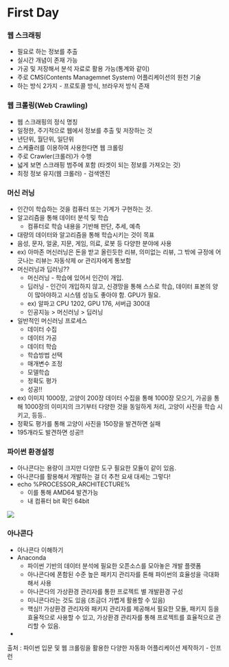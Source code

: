 # First Day

### 웹 스크래핑

* 필요로 하는 정보를 추출
* 실시간 개념이 존재 가능
* 가공 및 저장해서 분석 자료로 활용 가능\(통계와 같이\)
* 주로 CMS\(Contents Managemnet System\) 어플리케이션의 원천 기술
* 하는 방식 2가지 - 프로토콜 방식, 브라우저 방식 존재

### 웹 크롤링\(Web Crawling\)

* 웹 스크래핑의 정식 명칭
* 일정한, 주기적으로 웹에서 정보를 추출 및 저장하는 것
* 년단위, 월단위, 일단위
* 스케쥴러를 이용하여 사용한다면 웹 크롤링
* 주로 Crawler\(크롤러\)가 수행
* 넓게 보면 스크래핑 범주에 포함 \(타겟이 되는 정보를 가져오는 것\)
* 최정 정보 유지\(웹 크롤러\) - 검색엔진

### 머신 러닝

* 인간이 학습하는 것을 컴퓨터 또는 기계가 구현하는 것.
* 알고리즘을 통해 데이터 분석 및 학습
  * 컴퓨터로 학습 내용을 기반해 판단, 추세, 예측
* 대량의 데이터와 알고리즘을 통해 학습시키는 것이 목표
* 음성, 문자, 얼굴, 지문, 게임, 의료, 로봇 등 다양한 분야에 사용
* ex\) 아마존 머신러닝은 돈을 받고 올린듯한 리뷰, 의미없는 리뷰, 그 밖에 규정에 어긋나는 리뷰는 자동삭제 or 관리자에게 통보함
* 머신러닝과 딥러닝??
  * 머신러닝 - 학습에 있어서 인간이 개입.
  * 딥러닝 - 인간이 개입하지 않고, 신경망을 통해 스스로 학습, 데이터 표본의 양이 많아야하고 시스템 성능도 좋아야 함. GPU가 필요.
  * ex\) 알파고 CPU 1202, GPU 176, 서버급 300대
  * 인공지능 &gt; 머신러닝 &gt; 딥러닝
* 일반적인 머신러닝 프로세스
  * 데이터 수집
  * 데이터 가공
  * 데이터 학습
  * 학습방법 선택
  * 매개변수 조정
  * 모델학습
  * 정확도 평가
  * 성공!!
* ex\) 이미지 1000장, 고양이 200장 데이터 수집을 통해 1000장 모으기, 가공을 통해 1000장의 이미지의 크기부터 다양한 것을 동일하게 처리, 고양이 사진을 학습 시키고, 등등..
* 정확도 평가를 통해 고양이 사진을 150장을 발견하면 실패
* 195개라도 발견하면 성공!!

### 파이썬 환경설정

* 아나콘다는 용량이 크지만 다양한 도구 필요한 모듈이 같이 있음.
* 아나콘다를 활용해서 개발하는 걸 더 추천 요새 대세는 그렇다!
* echo %PROCESSOR\_ARCHITECTURE%
  * 이를 통해 AMD64 발견가능
  * 내 컴퓨터 bit 확인 64bit

![](file://C:/Users/multicampus/AppData/Roaming/Typora/typora-user-images/1572225887644.png?lastModify=1572308087)

### 아나콘다

* 아나콘다 이해하기
* Anaconda
  * 파이썬 기반의 데이터 분석에 필요한 오픈소스를 모아놓은 개발 플랫폼
  * 아나콘다에 폰함된 수준 높은 패키지 관리자를 톤해 파이썬의 효율성을 극대화해서 사용
  * 아나콘다의 가상환경 관리자를 통한 프로젝트 별 개발환경 구성
  * 미니콘다라는 것도 있음 \(조금더 가볍게 활용할 수 있음\)
  * 핵심!! 가상환경 관리자와 패키지 관리자를 제공해서 필요한 모듈, 패키지 등을 효율적으로 사용할 수 있고, 가상환경 관리자를 통해 프로젝트를 효율적으로 관리할 수 있음.
* 
출처 : 파이썬 입문 및 웹 크롤링을 활용한 다양한 자동화 어플리케이션 제작하기 - 인프런

